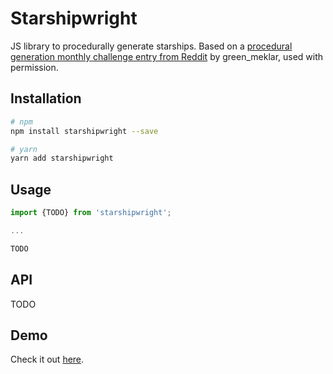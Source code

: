 # Starshipwright

JS library to procedurally generate starships. Based on a [procedural generation monthly challenge entry from Reddit](https://www.reddit.com/r/proceduralgeneration/comments/4quifo/monthly_challenge_7_2d_spaceships_in/) by green_meklar, used with permission.

## Installation

```sh
# npm
npm install starshipwright --save

# yarn
yarn add starshipwright
```

## Usage

```js
import {TODO} from 'starshipwright';

...

TODO
```

## API

TODO

## Demo

Check it out [here](http://joseprio.github.io/starshipwright/demo/demo.html).
